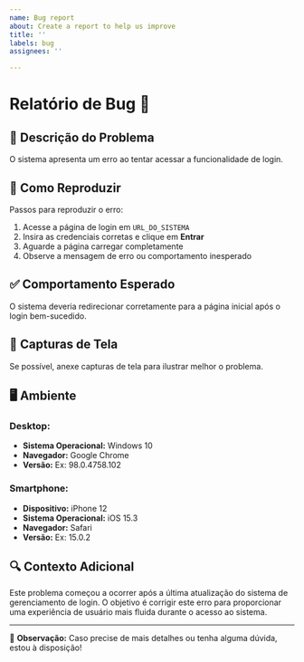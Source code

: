 ```yaml
---
name: Bug report
about: Create a report to help us improve
title: ''
labels: bug
assignees: ''

---
```


# Relatório de Bug 🚨

## 📝 Descrição do Problema  
O sistema apresenta um erro ao tentar acessar a funcionalidade de login.

## 🔄 Como Reproduzir  

Passos para reproduzir o erro:  

1. Acesse a página de login em `URL_DO_SISTEMA`
2. Insira as credenciais corretas e clique em **Entrar**
3. Aguarde a página carregar completamente
4. Observe a mensagem de erro ou comportamento inesperado  

## ✅ Comportamento Esperado  

O sistema deveria redirecionar corretamente para a página inicial após o login bem-sucedido.  

## 📸 Capturas de Tela  

Se possível, anexe capturas de tela para ilustrar melhor o problema.  

## 🖥️ Ambiente  

### **Desktop:**  
- **Sistema Operacional:** Windows 10  
- **Navegador:** Google Chrome  
- **Versão:** Ex: 98.0.4758.102 

### **Smartphone:**  
- **Dispositivo:** iPhone 12  
- **Sistema Operacional:** iOS 15.3  
- **Navegador:** Safari  
- **Versão:** Ex: 15.0.2

## 🔍 Contexto Adicional  

Este problema começou a ocorrer após a última atualização do sistema de gerenciamento de login. O objetivo é corrigir este erro para proporcionar uma experiência de usuário mais fluida durante o acesso ao sistema.  

---
📌 **Observação:** Caso precise de mais detalhes ou tenha alguma dúvida, estou à disposição!

